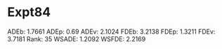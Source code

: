# Expt84

ADEb: 1.7661
ADEp: 0.69
ADEv: 2.1024
FDEb: 3.2138
FDEp: 1.3211
FDEv: 3.7181
Rank: 35
WSADE: 1.2092
WSFDE: 2.2169